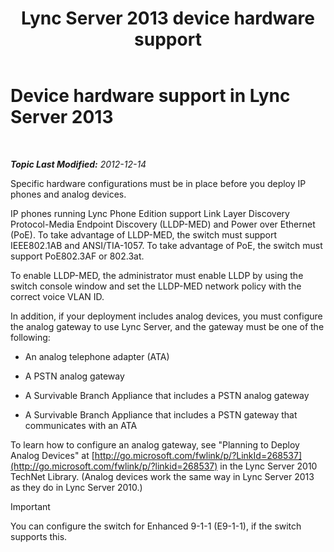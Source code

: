 ﻿---
title: Lync Server 2013 device hardware support
TOCTitle: Device hardware support
ms:assetid: ba07ca91-32b4-49cf-801c-47a2d1d96e18
ms:mtpsurl: https://technet.microsoft.com/en-us/library/Gg412908(v=OCS.15)
ms:contentKeyID: 48185222
ms.date: 07/23/2014
mtps_version: v=OCS.15
---

<div data-xmlns="http://www.w3.org/1999/xhtml">

<div class="topic" data-xmlns="http://www.w3.org/1999/xhtml" data-msxsl="urn:schemas-microsoft-com:xslt" data-cs="http://msdn.microsoft.com/en-us/">

<div data-asp="http://msdn2.microsoft.com/asp">

# Device hardware support in Lync Server 2013

</div>

<div id="mainSection">

<div id="mainBody">

<span> </span>

_**Topic Last Modified:** 2012-12-14_

Specific hardware configurations must be in place before you deploy IP phones and analog devices.

IP phones running Lync Phone Edition support Link Layer Discovery Protocol-Media Endpoint Discovery (LLDP-MED) and Power over Ethernet (PoE). To take advantage of LLDP-MED, the switch must support IEEE802.1AB and ANSI/TIA-1057. To take advantage of PoE, the switch must support PoE802.3AF or 802.3at.

To enable LLDP-MED, the administrator must enable LLDP by using the switch console window and set the LLDP-MED network policy with the correct voice VLAN ID.

In addition, if your deployment includes analog devices, you must configure the analog gateway to use Lync Server, and the gateway must be one of the following:

  - An analog telephone adapter (ATA)

  - A PSTN analog gateway

  - A Survivable Branch Appliance that includes a PSTN analog gateway

  - A Survivable Branch Appliance that includes a PSTN gateway that communicates with an ATA

To learn how to configure an analog gateway, see "Planning to Deploy Analog Devices" at [http://go.microsoft.com/fwlink/p/?LinkId=268537](http://go.microsoft.com/fwlink/p/?linkid=268537) in the Lync Server 2010 TechNet Library. (Analog devices work the same way in Lync Server 2013 as they do in Lync Server 2010.)

<div>


> [!IMPORTANT]
> You can configure the switch for Enhanced 9-1-1 (E9-1-1), if the switch supports this.



</div>

</div>

<span> </span>

</div>

</div>

</div>


